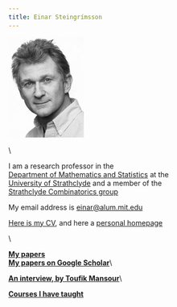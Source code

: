 ```yaml
---
title: Einar Steingrímsson
---
```


![](einar-large.jpg)

\

I am a research professor in the\
[Department of Mathematics and
Statistics](https://www.strath.ac.uk/science/mathematicsstatistics/) at
the\
[University of Strathclyde](http://www.strath.ac.uk/) and a member of
the\
[Strathclyde Combinatorics
group](http://combinatorics.cis.strath.ac.uk/)

My email address is <einar@alum.mit.edu>

[Here is my CV](cv.html), and here a [personal homepage](personal.html)

\

[**My
papers**](papers.html)\
[**My papers on Google
Scholar**](https://scholar.google.is/citations?user=njZmYpYAAAAJ&hl=en&num=20&oi=ao)\

[**An interview, by Toufik
Mansour**](http://ecajournal.haifa.ac.il/Volume2023/ECA2023_S3I2.pdf)\

[**Courses I have
taught**](http://personal.strath.ac.uk/einar.steingrimsson/teaching.html)
